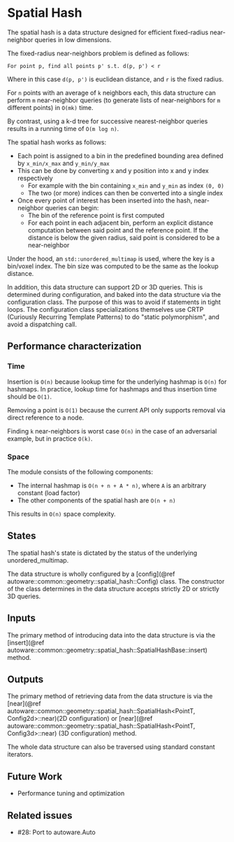 # Spatial Hash

The spatial hash is a data structure designed for efficient fixed-radius near-neighbor queries in
low dimensions.

The fixed-radius near-neighbors problem is defined as follows:

`For point p, find all points p' s.t. d(p, p') < r`

Where in this case `d(p, p')` is euclidean distance, and `r` is the fixed
radius.

For `n` points with an average of `k` neighbors each, this data structure can
perform `m` near-neighbor queries (to generate lists of near-neighbors for `m`
different points) in `O(mk)` time.

By contrast, using a k-d tree for successive nearest-neighbor queries results in
a running time of `O(m log n)`.

The spatial hash works as follows:

- Each point is assigned to a bin in the predefined bounding area defined by
  `x_min/x_max` and `y_min/y_max`
- This can be done by converting x and y position into x and y index
  respectively
  - For example with the bin containing `x_min` and `y_min` as index `(0, 0)`
  - The two (or more) indices can then be converted into a single index
- Once every point of interest has been inserted into the hash, near-neighbor
  queries can begin:
  - The bin of the reference point is first computed
  - For each point in each adjacent bin, perform an explicit distance computation
    between said point and the reference point. If the distance is below the given
    radius, said point is considered to be a near-neighbor

Under the hood, an `std::unordered_multimap` is used, where the key is a bin/voxel index.
The bin size was computed to be the same as the lookup distance.

<!-- cspell:ignore CRTP -->
In addition, this data structure can support 2D or 3D queries. This is determined during
configuration, and baked into the data structure via the configuration class. The purpose of
this was to avoid if statements in tight loops. The configuration class specializations themselves
use CRTP (Curiously Recurring Template Patterns) to do "static polymorphism", and avoid
a dispatching call.

## Performance characterization

### Time

Insertion is `O(n)` because lookup time for the underlying hashmap is `O(n)` for
hashmaps. In practice, lookup time for hashmaps and thus insertion time should
be `O(1)`.

Removing a point is `O(1)` because the current API only supports removal via
direct reference to a node.

Finding `k` near-neighbors is worst case `O(n)` in the case of an adversarial
example, but in practice `O(k)`.

### Space

The module consists of the following components:

- The internal hashmap is `O(n + n + A * n)`, where `A` is an arbitrary
  constant (load factor)
- The other components of the spatial hash are `O(n + n)`

This results in `O(n)` space complexity.

## States

The spatial hash's state is dictated by the status of the underlying unordered_multimap.

The data structure is wholly configured by a
[config](@ref autoware::common::geometry::spatial_hash::Config) class. The constructor
of the class determines in the data structure accepts strictly 2D or strictly 3D queries.

## Inputs

The primary method of introducing data into the data structure is via the
[insert](@ref autoware::common::geometry::spatial_hash::SpatialHashBase::insert) method.

## Outputs

The primary method of retrieving data from the data structure is via the
[near](@ref autoware::common::geometry::spatial_hash::SpatialHash<PointT, Config2d>::near)\(2D
configuration\)
or [near](@ref autoware::common::geometry::spatial_hash::SpatialHash<PointT, Config3d>::near)
\(3D configuration\) method.

The whole data structure can also be traversed using standard constant iterators.

## Future Work

- Performance tuning and optimization

## Related issues

- #28: Port to autoware.Auto
